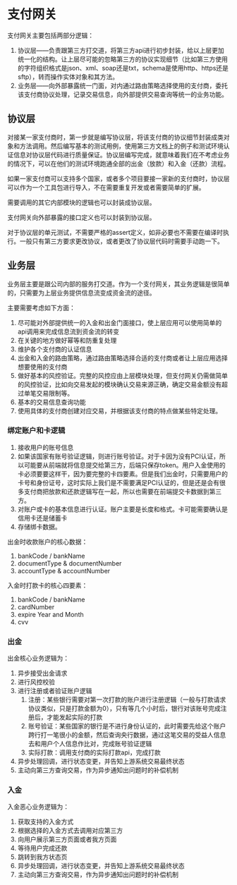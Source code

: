 # 支付网关

支付网关主要包括两部分逻辑：

1. 协议层——负责跟第三方打交道，将第三方api进行初步封装，给以上层更加统一化的结构。让上层尽可能的忽略第三方的协议实现细节（比如第三方使用的字符组织格式是json、xml、soap还是txt，schema是使用http、https还是sftp），转而操作实体对象和其方法。
2. 业务层——向外部暴露统一门面，对内通过路由策略选择使用的支付商，委托该支付商协议处理，记录交易信息，向外部提供交易查询等统一的业务功能。

## 协议层

对接某一家支付商时，第一步就是编写协议层，将该支付商的协议细节封装成类对象和方法调用。然后编写基本的测试用例，使用第三方文档上的例子和测试环境认证信息对协议层代码进行质量保证。协议层编写完成，就意味着我们在不考虑业务的情况下，可以在他们的测试环境跑通全部的出金（放款）和入金（还款）流程。

如果一家支付商可以支持多个国家，或者多个项目要接一家新的支付商时，协议层可以作为一个工具包进行导入，不在需要重复开发或者需要简单的扩展。

需要调用的其它内部模块的逻辑也可以封装成协议层。

支付网关向外部暴露的接口定义也可以封装到协议层。

对于协议层的单元测试，不需要严格的assert定义，如非必要也不需要在编译时执行。一般只有第三方要求更改协议，或者更改了协议层代码时需要手动跑一下。

## 业务层

业务层主要是跟公司内部的服务打交道。作为一个支付网关，其业务逻辑是很简单的，只需要为上层业务提供信息流变成资金流的途径。

主要需要考虑如下方面：

1. 尽可能对外部提供统一的入金和出金门面接口，使上层应用可以使用简单的api调用来完成信息流到资金流的转变
2. 在关键的地方做好幂等和防重复处理
3. 维护各个支付商的认证信息
4. 出金和入金的路由策略，通过路由策略选择合适的支付商或者让上层应用选择想要使用的支付商
5. 做好基本的风控验证。完整的风控应由上层模块处理，但支付网关仍需做简单的风控验证，比如向交易发起的模块确认交易来源正确，确定交易金额没有超过单笔交易限制等。
6. 基本的交易信息查询功能
7. 使用具体的支付商创建对应交易，并根据该支付商的特点做某些特定处理。

### 绑定账户和卡逻辑

1. 接收用户的账号信息
2. 如果该国家有账号验证逻辑，则进行账号验证。对于卡因为没有PCI认证，所以可能要从前端就将信息提交给第三方，后端只保存token。用户入金使用的卡必须要要这样干，因为要完整的卡四要素。但是我们出金时，只需要用户的卡号和身份证号，这时实际上我们是不需要满足PCI认证的，但是还是会有很多支付商把放款和还款逻辑写在一起，所以也需要在前端提交卡数据到第三方。
3. 对账户或卡的基本信息进行认证。账户主要是长度和格式。卡可能需要确认是信用卡还是储蓄卡
4. 存储绑卡数据。

出金时收款账户的核心数据：

1. bankCode / bankName
2. documentType & documentNumber
3. accountType & accountNumber

入金时打款卡的核心四要素：

1. bankCode / bankName
2. cardNumber
3. expire Year and Month
4. cvv

### 出金

出金核心业务逻辑为：

1. 异步接受出金请求
2. 进行风控校验
3. 进行注册或者验证账户逻辑
   1. 注册：某些银行需要对第一次打款的账户进行注册逻辑（一般与打款请求协议类似，只是打款金额为0），只有等几个小时后，银行对该账号完成注册后，才能发起实际的打款
   2. 账号验证：某些国家的银行是不进行身份认证的，此时需要先给这个账户跨行打一笔很小的金额，然后查询央行数据，通过这笔交易的受益人信息去和用户个人信息作比对，完成账号验证逻辑
   3. 实际打款：调用支付商的实际打款api，完成打款
4. 异步处理回调，进行状态变更，并告知上游系统交易最终状态
5. 主动向第三方查询交易，作为异步通知出问题时的补偿机制

### 入金

入金恶心业务逻辑为：

1. 获取支持的入金方式
2. 根据选择的入金方式去调用对应第三方
3. 向用户展示第三方页面或者我方页面
4. 等待用户完成还款
5. 跳转到我方状态页
6. 异步处理回调，进行状态变更，并告知上游系统交易最终状态
7. 主动向第三方查询交易，作为异步通知出问题时的补偿机制